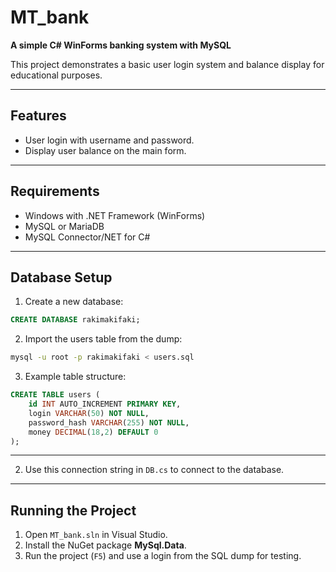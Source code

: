 # MT\_bank

**A simple C# WinForms banking system with MySQL**

This project demonstrates a basic user login system and balance display for educational purposes.

---

## Features

* User login with username and password.
* Display user balance on the main form.

---

## Requirements

* Windows with .NET Framework (WinForms)
* MySQL or MariaDB
* MySQL Connector/NET for C#

---

## Database Setup

1. Create a new database:

```sql
CREATE DATABASE rakimakifaki;
```

2. Import the users table from the dump:

```bash
mysql -u root -p rakimakifaki < users.sql
```

3. Example table structure:

```sql
CREATE TABLE users (
    id INT AUTO_INCREMENT PRIMARY KEY,
    login VARCHAR(50) NOT NULL,
    password_hash VARCHAR(255) NOT NULL,
    money DECIMAL(18,2) DEFAULT 0
);
```

---

2. Use this connection string in `DB.cs` to connect to the database.

---

## Running the Project

1. Open `MT_bank.sln` in Visual Studio.
2. Install the NuGet package **MySql.Data**.
4. Run the project (`F5`) and use a login from the SQL dump for testing.

